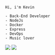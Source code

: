 
    Hi, i'm Kevin 
    
    - Back-End Developer
    - NodeJs 
    - Docker
    - Express
    - DevOps
    - Music lover 


 [<img src = "https://img.shields.io/badge/Gmail-D14836?style=for-the-badge&logo=gmail&logoColor=white">](kevin.almeida1111.ka@gmail.com) [<img src="https://img.shields.io/badge/linkedin-%230077B5.svg?&style=for-the-badge&logo=linkedin&logoColor=white" />](https://www.linkedin.com/in/kevin-almeida-57258b1b4/)  
